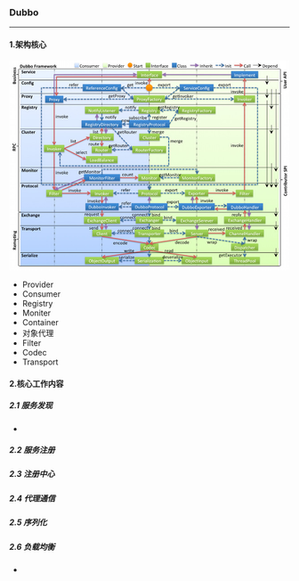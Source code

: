 ### Dubbo

------

#### 1.架构核心

![dubbo-framework](./dubbo-framework.jpg)

* Provider
* Consumer
* Registry
* Moniter
* Container
* 对象代理
* Filter
* Codec
* Transport

#### 2.核心工作内容

##### 2.1 服务发现

* 

##### 2.2 服务注册

##### 2.3 注册中心

##### 2.4 代理通信

##### 2.5 序列化

##### 2.6 负载均衡

* 

